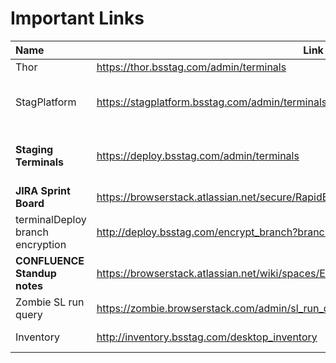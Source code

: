 # Important Links

| Name                             | Link                                                         | Info                                                         |
| :------------------------------- | ------------------------------------------------------------ | ------------------------------------------------------------ |
| Thor                             | https://thor.bsstag.com/admin/terminals                      | pq8CcXo9qhd5Yd9bVE                                           |
| StagPlatform                     | https://stagplatform.bsstag.com/admin/terminals              | admin<br />zVwjjhGX3FeV<br />supragyatest@bsstag.com<br />eYjQgT69h58g2C |
| **Staging Terminals**            | https://deploy.bsstag.com/admin/terminals                    | admin<br />zVwjjhGX3FeV<br />supragyatest@bsstag.com<br />eYjQgT69h58g2C` |
| **JIRA Sprint Board**            | https://browserstack.atlassian.net/secure/RapidBoard.jspa?rapidView=37 |                                                              |
| terminalDeploy branch encryption | http://deploy.bsstag.com/encrypt_branch?branch=your_banch    |                                                              |
| **CONFLUENCE Standup notes**     | https://browserstack.atlassian.net/wiki/spaces/ENG/pages/610631721/Desktop+Stand+up |                                                              |
| Zombie SL run query              | https://zombie.browserstack.com/admin/sl_run_query?method=post |                                                              |
| Inventory                        | http://inventory.bsstag.com/desktop_inventory                | platform<br/>RaewphahjPooghSCeinM                            |

